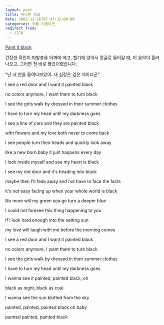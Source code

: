 ```yaml
---
layout: post
title: 머나먼 정글
date: 2003-12-26T07:47:32+00:00
categories: 귀를-기울이면
redirect_from:
  - /278
---
```


<a href="http://eouia.net/archives/000565.html" target=bb>Paint it black</a>

건장한 흑인이 따발총을 어깨에 메고, 헬기에 앉아서 정글로 들어갈 때, 이 음악이 흘러나오고, 그러면 전 바로 뿅갔더랬습니다.

"난 내 안을 들여다보았어. 내 심장은 검은 색이더군"

I see a red door and I want it painted black

no colors anymore, I want them to turn black

I see the girls walk by dressed in their summer clothes

I have to turn my head until my darkness goes

I see a line of cars and they are painted black

with flowers and my love both never to come back

I see people turn their heads and quickly look away

like a new born baby it just happens every day

I look inside myself and see my heart is black

I see my red door and it's heading into black

maybe then I'll fade away and not have to face the facts

it's not easy facing up when your whole world is black

No more will my green sea go turn a deeper blue

I could not foresee this thing happening to you

If I look hard enough into the setting sun

my love will laugh with me before the morning comes

I see a red door and I want it painted black

no colors anymore, I want them to turn black

I see the girls walk by dressed in their summer clothes

I have to turn my head until my darkness goes

I wanna see it painted, painted black, oh

black as night, black as coal

I wanna see the sun blotted from the sky

painted, painted, painted black oh baby

painted painted, painted black



